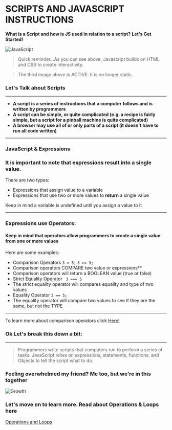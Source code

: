 # SCRIPTS AND JAVASCRIPT INSTRUCTIONS
**What is a Script and how is JS used in relation to a script?** **Let's Get Started!**

![JavaScript](https://media.giphy.com/media/fuJPZBIIqzbt1kAYVc/giphy.gif)

> Quick reminder...As you can see above, Javascript builds on HTML and CSS to create interactivity. 

> The third image above is ACTIVE. It is no longer static.

### Let's Talk about Scripts
--------------------------

*  **A script is a series of instructions that a computer follows and is written by programmers**
*  **A script can be simple, or quite complicated (e.g. a recipe is fairly simple, but a script for a pinball machine is quite complicated)**
*  **A browser may use all of or only parts of a script (it doesn't have to run all code written)**

----------------------------------------
### JavaScript & Expressions

### It is important to note that expressions result into a single value. 
There are two types:

* Expressions that assign value to a variable
* Expressions that use two or more values to **return** a single value

Keep in mind a variable is undefined until you assign a value to it

----------------------------------
### Expressions use Operators:
#### Keep in mind that operators allow programmers to create a single value from one or more values

Here are some examples:
* Comparison Operators ``` 3 > 5; ```   ``` 3 >= 3; ```
* Comparison operators COMPARE two value or expressions**
* Comparison operators will return a BOOLEAN value (true or false)
* Strict Equality Operator ``` 3 === 5```
* The strict equality operator will compares equality and type of two values
* Equality Operator ``` 3 == 5; ```
* The equality operator will compare two values to see if they are the same, but not the TYPE


------------------------------
To learn more about comparison operators click [Here!](https://www.w3schools.com/js/js_comparisons.asp)


### Ok Let's break this down a bit:
------------------------
> Programmers write scripts that computers run to perform a series of tasks.
> JavaScript relies on expressions, statements, functions, and Objects to tell the script what to do.

### Feeling overwhelmed my friend? Me too, but we're in this together

![Growth](https://media.giphy.com/media/24FVIYV226vScTh3Sn/giphy.gif)

### Let's move on to learn more. Read about Operations & Loops here

[Operations and Loops](https://rivad2.github.io/reading-notes/opsandloops.html)
